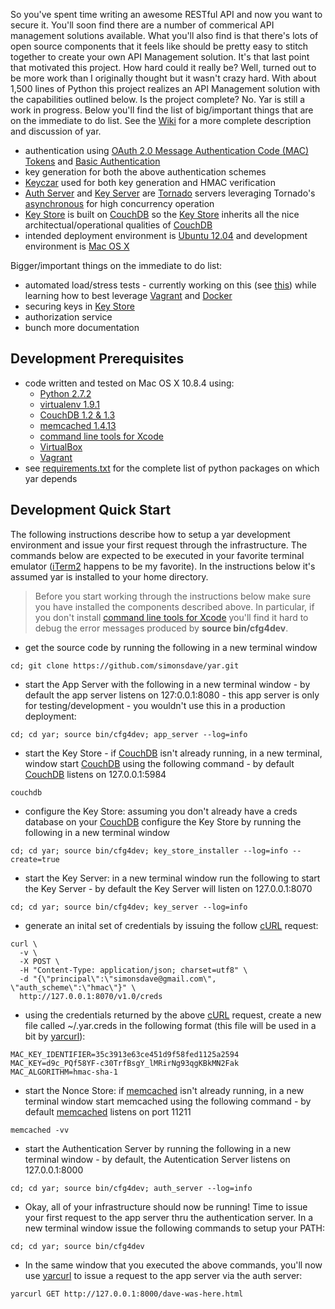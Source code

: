So you've spent time writing an awesome RESTful API and now you want to secure it.
You'll soon find there are a number of commerical API management solutions available.
What you'll also find is that there's lots of open source components that it feels like
should be pretty easy to stitch together to create your own API Management solution.
It's that last point that motivated this project. How hard could it really be? Well, turned
out to be more work than I originally thought but it wasn't crazy hard.
With about 1,500 lines of Python this project realizes an API Management solution with
the capabilities outlined below.
Is the project complete? No. Yar is still a work in progress. Below you'll find the
list of big/important things that are on the immediate to do list.
See the [Wiki](https://github.com/simonsdave/yar/wiki) for a more complete description and discussion of yar.

  * authentication using
[OAuth 2.0 Message Authentication Code (MAC) Tokens](http://tools.ietf.org/html/draft-ietf-oauth-v2-http-mac-02)
and [Basic Authentication](http://en.wikipedia.org/wiki/Basic_authentication)
  * key generation for both the above authentication schemes
  * [Keyczar](http://www.keyczar.org/) used for both key generation and HMAC verification
  * [Auth Server](https://github.com/simonsdave/yar/wiki/Auth-Server) and [Key Server](https://github.com/simonsdave/yar/wiki/Key-Server) are [Tornado](http://www.tornadoweb.org/en/stable/) servers leveraging Tornado's [asynchronous](http://www.tornadoweb.org/en/stable/networking.html) for high concurrency operation
  * [Key Store](https://github.com/simonsdave/yar/wiki/Key-Store) is built on [CouchDB](http://couchdb.apache.org/) so the [Key Store](https://github.com/simonsdave/yar/wiki/Key-Store) inherits all the nice architectual/operational qualities of [CouchDB](http://couchdb.apache.org/)
  * intended deployment environment is [Ubuntu 12.04](http://releases.ubuntu.com/12.04.4/) and
development environment is [Mac OS X](http://www.apple.com/ca/osx/)
  
Bigger/important things on the immediate to do list:

  * automated load/stress tests - currently working on this (see [this](https://github.com/simonsdave/yar/tree/master/integration_tests)) while learning how to best leverage [Vagrant](http://www.vagrantup.com/) and [Docker](https://www.docker.io/)
  * securing keys in [Key Store](https://github.com/simonsdave/yar/wiki/Key-Store)
  * authorization service
  * bunch more documentation

Development Prerequisites 
-------------------------
* code written and tested on Mac OS X 10.8.4 using:
  * [Python 2.7.2](http://www.python.org/)
  * [virtualenv 1.9.1](https://pypi.python.org/pypi/virtualenv)
  * [CouchDB 1.2 & 1.3](http://couchdb.apache.org/)
  * [memcached 1.4.13](http://memcached.org/)
  * [command line tools for Xcode](https://developer.apple.com/downloads/index.action)
  * [VirtualBox](https://www.virtualbox.org/wiki/Downloads)
  * [Vagrant](http://www.vagrantup.com/)
* see
[requirements.txt](https://github.com/simonsdave/yar/blob/master/requirements.txt "requirements.txt")
for the complete list of python packages on which yar depends

Development Quick Start
-----------------------
The following instructions describe how to setup a yar development environment and
issue your first request through the infrastructure.
The commands below are expected to be executed in your
favorite terminal emulator ([iTerm2](http://www.iterm2.com/) happens to be my favorite).
In the instructions below it's assumed yar is installed to your home directory.

> Before you start working through the instructions below make sure you
> have installed the components described above. In particular, if you don't install
> [command line tools for Xcode](https://developer.apple.com/downloads/index.action)
> you'll find it hard to debug the error messages produced by **source bin/cfg4dev**. 

* get the source code by running the following in a new terminal window

~~~~~
cd; git clone https://github.com/simonsdave/yar.git
~~~~~

* start the App Server with the following in a new terminal window - by default the app
server listens on 127:0.0.1:8080 - this app server is only for
testing/development - you wouldn't use this in a production deployment:

~~~~~
cd; cd yar; source bin/cfg4dev; app_server --log=info
~~~~~

* start the Key Store - if [CouchDB](http://couchdb.apache.org/)
isn't already running, in a new terminal, window start
[CouchDB](http://couchdb.apache.org/)
using the following command - by default [CouchDB](http://couchdb.apache.org/)
listens on 127.0.0.1:5984

~~~~~
couchdb
~~~~~

* configure the Key Store: assuming you don't already have a creds database on your
[CouchDB](http://couchdb.apache.org/) configure the Key Store
by running the following in a new terminal window

~~~~~
cd; cd yar; source bin/cfg4dev; key_store_installer --log=info --create=true
~~~~~

* start the Key Server: in a new terminal window run the following to start the Key Server - by
default the Key Server will listen on 127.0.0.1:8070

~~~~~
cd; cd yar; source bin/cfg4dev; key_server --log=info
~~~~~

* generate an inital set of credentials by issuing the
follow [cURL](http://en.wikipedia.org/wiki/CURL) request:

~~~~~
curl \
  -v \
  -X POST \
  -H "Content-Type: application/json; charset=utf8" \
  -d "{\"principal\":\"simonsdave@gmail.com\", \"auth_scheme\":\"hmac\"}" \
  http://127.0.0.1:8070/v1.0/creds
~~~~~

* using the credentials returned by the above [cURL](http://en.wikipedia.org/wiki/CURL)
request, create a new file called ~/.yar.creds
in the following format (this file will be used in a bit by
[yarcurl](https://github.com/simonsdave/yar/wiki/Utilities#yarcurl)):

~~~~~
MAC_KEY_IDENTIFIER=35c3913e63ce451d9f58fed1125a2594
MAC_KEY=d9c_PQf58YF-c30TrfBsgY_lMRirNg93qgKBkMN2Fak
MAC_ALGORITHM=hmac-sha-1
~~~~~

* start the Nonce Store: if [memcached](http://memcached.org/)
isn't already running, in a new terminal window start memcached using
the following command - by default [memcached](http://memcached.org/)
listens on port 11211

~~~~~
memcached -vv
~~~~~

* start the Authentication Server by running the following in a new terminal window - by
default, the Autentication Server listens on 127.0.0.1:8000

~~~~~
cd; cd yar; source bin/cfg4dev; auth_server --log=info
~~~~~

* Okay, all of your infrastructure should now be running!
Time to issue your first request to the app server thru the authentication server.
In a new terminal window issue the following commands to setup your PATH:

~~~~~
cd; cd yar; source bin/cfg4dev
~~~~~

* In the same window that you executed the above commands, you'll now use
[yarcurl](https://github.com/simonsdave/yar/wiki/Utilities#yarcurl) 
to issue a request to the app server via the auth server:

~~~~~
yarcurl GET http://127.0.0.1:8000/dave-was-here.html
~~~~~

